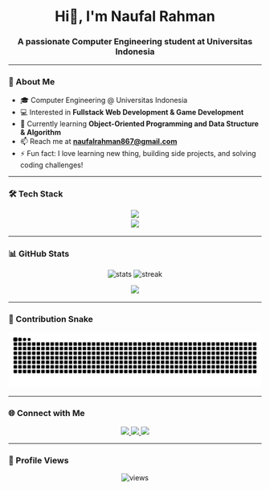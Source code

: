 <h1 align="center">Hi👋, I'm Naufal Rahman</h1>
<h3 align="center">A passionate Computer Engineering student at Universitas Indonesia</h3>

---

### 🚀 About Me
- 🎓 Computer Engineering @ Universitas Indonesia  
- 💻 Interested in **Fullstack Web Development & Game Development**  
- 🌱 Currently learning **Object-Oriented Programming and Data Structure & Algorithm**  
- 📫 Reach me at **naufalrahman867@gmail.com**  
- ⚡ Fun fact: I love learning new thing, building side projects, and solving coding challenges!  

---

### 🛠️ Tech Stack
<p align="center">
  <!-- Languages -->
  <img src="https://skillicons.dev/icons?i=js,ts,python,c,java" />
  <br/>
  <!-- Frontend -->
  <img src="https://skillicons.dev/icons?i=react,next,html,css,tailwind" />
  <br/>
  <!-- Backend & Database -->
  
</p>

---

### 📊 GitHub Stats
<p align="center">
  <img src="https://github-readme-stats.vercel.app/api?username=naufalthecodemaker&show_icons=true&theme=tokyonight" height="170" alt="stats"/>
  <img src="https://github-readme-streak-stats.herokuapp.com?user=naufalthecodemaker&theme=tokyonight" height="170" alt="streak"/>
</p>

<p align="center">
  <img src="https://github-readme-stats.vercel.app/api/top-langs/?username=naufalthecodemaker&layout=compact&theme=tokyonight" height="170"/>
</p>

---

### 🐍 Contribution Snake
<p align="center">
  <img src="https://raw.githubusercontent.com/naufalthecodemaker/naufalthecodemaker/output/github-contribution-grid-snake.svg" alt="snake animation"/>
</p>

---

### 🌐 Connect with Me
<p align="center">
  <a href="https://www.linkedin.com/in/naufal-rahman-8078b1330/">
    <img src="https://skillicons.dev/icons?i=linkedin" />
  </a>
  <a href="https://www.instagram.com/blaugranaufal?igsh=MTRtNW56ampmYTdscA==">
    <img src="https://skillicons.dev/icons?i=instagram" />
  </a>
  <a href="mailto:naufalrahman867@gmail.com">
    <img src="https://skillicons.dev/icons?i=gmail" />
  </a>
</p>

---

### 👀 Profile Views
<p align="center">
  <img src="https://komarev.com/ghpvc/?username=naufalthecodemaker&label=Profile%20views&color=0e75b6&style=flat" alt="views" />
</p>
